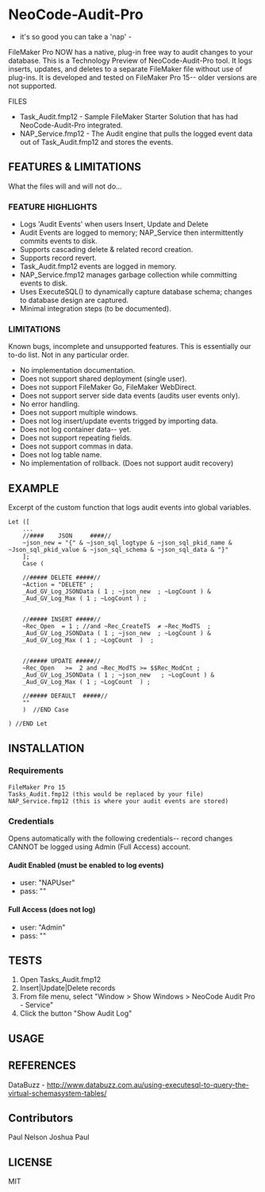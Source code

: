 # NeoCode-Audit-Pro 
- it's so good you can take a 'nap' -

FileMaker Pro NOW has a native, plug-in free way to audit changes to your database.  This is a Technology Preview of NeoCode-Audit-Pro tool. It logs inserts, updates, and deletes to a separate FileMaker file without use of plug-ins. It is developed and tested on FileMaker Pro 15-- older versions are not supported.

FILES
* Task_Audit.fmp12 - Sample FileMaker Starter Solution that has had NeoCode-Audit-Pro integrated.
* NAP_Service.fmp12 - The Audit engine that pulls the logged event data out of Task_Audit.fmp12 and stores the events.

## FEATURES & LIMITATIONS
What the files will and will not do...

### FEATURE HIGHLIGHTS
* Logs 'Audit Events' when users Insert, Update and Delete
* Audit Events are logged to memory; NAP_Service then intermittently commits events to disk.
* Supports cascading delete & related record creation.
* Supports record revert.
* Task_Audit.fmp12 events are logged in memory. 
* NAP_Service.fmp12 manages garbage collection while committing events to disk.
* Uses ExecuteSQL() to dynamically capture database schema; changes to database design are captured.
* Minimal integration steps (to be documented).

### LIMITATIONS
Known bugs, incomplete and unsupported features.  This is essentially our to-do list. Not in any particular order.

* No implementation documentation.
* Does not support shared deployment (single user).
* Does not support FileMaker Go, FileMaker WebDirect.
* Does not support server side data events (audits user events only).
* No error handling.
* Does not support multiple windows.
* Does not log insert/update events trigged by importing data.
* Does not log container data-- yet.
* Does not support repeating fields.
* Does not support commas in data.
* Does not log table name.
* No implementation of rollback. (Does not support audit recovery)



## EXAMPLE
Excerpt of the custom function that logs audit events into global variables.
```
Let ([
    ...
    //####    JSON     ####//
    ~json_new = "{" & ~json_sql_logtype & ~json_sql_pkid_name & ~Json_sql_pkid_value & ~json_sql_schema & ~json_sql_data & "}"
    ];
    Case (

    //##### DELETE #####//
    ~Action = "DELETE" ;
    _Aud_GV_Log_JSONData ( 1 ; ~json_new  ; ~LogCount ) &
    _Aud_GV_Log_Max ( 1 ; ~LogCount ) ;


    //##### INSERT #####//
    ~Rec_Open  = 1 ; //and ~Rec_CreateTS  ≠ ~Rec_ModTS  ;
    _Aud_GV_Log_JSONData ( 1 ; ~json_new  ; ~LogCount ) &
    _Aud_GV_Log_Max ( 1 ; ~LogCount  )  ;
   

    //##### UPDATE #####//
    ~Rec_Open   >=  2 and ~Rec_ModTS >= $$Rec_ModCnt ;
    _Aud_GV_Log_JSONData ( 1 ; ~json_new   ; ~LogCount ) &
    _Aud_GV_Log_Max ( 1 ; ~LogCount  ) ;
   
    //##### DEFAULT  #####//
    ""
    )  //END Case
   
) //END Let
```

## INSTALLATION
### Requirements
    FileMaker Pro 15
    Tasks_Audit.fmp12 (this would be replaced by your file)
    NAP_Service.fmp12 (this is where your audit events are stored)
   
### Credentials
Opens automatically with the following credentials-- record changes CANNOT be logged using Admin (Full Access) account.

#### Audit Enabled (must be enabled to log events)
* user: "NAPUser"
* pass: ""

#### Full Access  (does not log)
* user: "Admin"
* pass: ""


## TESTS
1. Open Tasks_Audit.fmp12
1. Insert|Update|Delete records
1. From file menu, select "Window > Show Windows > NeoCode Audit Pro - Service"
1. Click the button "Show Audit Log"

 
## USAGE

## REFERENCES
DataBuzz - http://www.databuzz.com.au/using-executesql-to-query-the-virtual-schemasystem-tables/

## Contributors
Paul Nelson
Joshua Paul

## LICENSE
MIT
